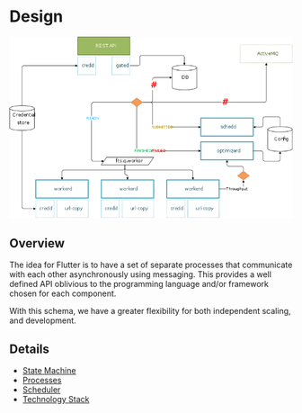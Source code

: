 # Design

![](graph/Overview.png)

## Overview
The idea for Flutter is to have a set of separate processes that communicate
with each other asynchronously using messaging. This provides a well defined
API oblivious to the programming language and/or framework chosen
for each component.

With this schema, we have a greater flexibility for both independent scaling,
and development.

## Details
* [State Machine](state_machine.md)
* [Processes](processes.md)
* [Scheduler](scheduler.md)
* [Technology Stack](tech_stack.md)
